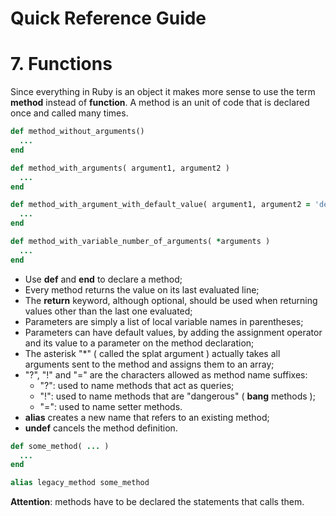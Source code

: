 Quick Reference Guide
=====================

# 7. Functions

Since everything in Ruby is an object it makes more sense to use the term **method** instead of **function**. A method is an unit of code that is declared once and called many times.

```ruby
def method_without_arguments()
  ...
end

def method_with_arguments( argument1, argument2 )
  ...
end

def method_with_argument_with_default_value( argument1, argument2 = 'default', argument 3 )
  ...
end

def method_with_variable_number_of_arguments( *arguments )
  ...
end
```

- Use **def** and **end** to declare a method;
- Every method returns the value on its last evaluated line;
- The **return** keyword, although optional, should be used when returning values other than the last one evaluated;
- Parameters are simply a list of local variable names in parentheses;
- Parameters can have default values, by adding the assignment operator and its value to a parameter on the method declaration;
- The asterisk "*" ( called the splat argument ) actually takes all arguments sent to the method and assigns them to an array;
- "?", "!" and "=" are the characters allowed as method name suffixes:
  - "?": used to name methods that act as queries;
  - "!": used to name methods that are "dangerous" ( **bang** methods );
  - "=": used to name setter methods.
- **alias** creates a new name that refers to an existing method;
- **undef** cancels the method definition.

```ruby
def some_method( ... )
  ...
end

alias legacy_method some_method
```

**Attention**: methods have to be declared the statements that calls them.
